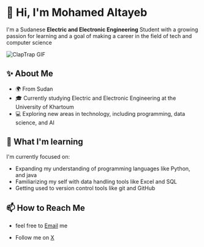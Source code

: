 # 👋 Hi, I'm Mohamed Altayeb  

I'm a Sudanese **Electric and Electronic Engineering** Student
with a growing passion for learning
and a goal of making a career in the field of tech and computer science

![ClapTrap GIF](https://i.giphy.com/media/v1.Y2lkPTc5MGI3NjExejc5Z3poN285NHlrOGw4eXd5ODlteWpsdWIxamFyZjBkcGRrNGxlcyZlcD12MV9pbnRlcm5hbF9naWZfYnlfaWQmY3Q9Zw/S1uy0EgCosuDS/giphy.gif)  

## ✨ About Me

- 🌍 From Sudan
- 🎓 Currently studying Electric and Electronic Engineering at the
University of Khartoum
- 💻 Exploring new areas in technology, including programming, data science,
and AI

## 🔭 What I'm learning

I'm currently focused on:  

- Expanding my understanding of programming languages like Python, and java
- Familiarizing my self with data handling tools like Excel and SQL
- Getting used to version control tools like git and GitHub  

## 📫 How to Reach Me  

- feel free to [Email](mohamedaltayeb2001@gmail.com) me

- Follow me on [X](https://x.com/mo_altayeb01?t=dd6yk2aXkfI1FSVrkXJtiw&s=09)
